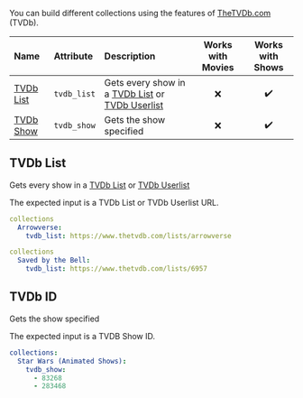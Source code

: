 You can build different collections using the features of [TheTVDb.com](https://www.thetvdb.com/) (TVDb).

| Name | Attribute | Description | Works with Movies | Works with Shows |
| :-- | :-- | :-- | :--: | :--: |
| [TVDb List](#tvdb-list) | `tvdb_list` | Gets every show in a [TVDb List](https://www.thetvdb.com/lists) or [TVDb Userlist](https://www.thetvdb.com/lists/custom) | :x: | :heavy_check_mark: |
| [TVDb Show](#tvdb-show) | `tvdb_show` | Gets the show specified | :x: | :heavy_check_mark: |

## TVDb List
Gets every show in a [TVDb List](https://www.thetvdb.com/lists) or [TVDb Userlist](https://www.thetvdb.com/lists/custom)

The expected input is a TVDb List or TVDb Userlist URL.

```yaml
collections
  Arrowverse:
    tvdb_list: https://www.thetvdb.com/lists/arrowverse
```
```yaml
collections
  Saved by the Bell:
    tvdb_list: https://www.thetvdb.com/lists/6957
```

## TVDb ID
Gets the show specified

The expected input is a TVDB Show ID.

```yaml
collections:
  Star Wars (Animated Shows):
    tvdb_show:
      - 83268
      - 283468
```
